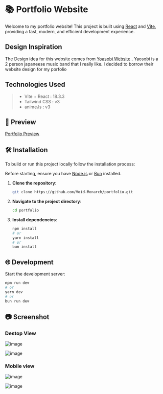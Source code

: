 # 📚 Portfolio Website

Welcome to my portfolio website! This project is built using [React](https://reactjs.org/) and [Vite](https://vitejs.dev/), providing a fast, modern, and efficient development experience.

## Design Inspiration 

The Design idea for this website comes from [Yoasobi Website](https://www.yoasobi-music.jp/) . Yaosobi is a 2 person japaneese music band that I really like. I decided to borrow their website design for my porfolio

## Technologies Used

> - Vite + React : 18.3.3
> - Tailwind CSS : v3
> - animeJs : v3


## 🎨 Preview

[Portfolio Preview](https://voidmonarch.vercel.app/)


## 🛠️ Installation

To build or run this project locally follow the installation process:

Before starting, ensure you have [Node.js](https://nodejs.org/en/download/) or [Bun](https://bun.sh/) installed.

1. **Clone the repository**:

    ```bash
    git clone https://github.com/Void-Monarch/portfolio.git
    ```

2. **Navigate to the project directory**:

    ```bash
    cd portfolio
    ```

3. **Install dependencies**:

    ```bash
    npm install
    # or
    yarn install
    # or
    bun install
    ```

## 🌐 Development

Start the development server:

```bash
npm run dev
# or
yarn dev
# or
bun run dev
```

## 📷 Screenshot

### Destop View

![image](https://github.com/Void-Monarch/portfolio/assets/102967317/bee91d73-0f62-4937-9db6-9fa1b8ddb75d)

![image](https://github.com/Void-Monarch/portfolio/assets/102967317/9c989c3e-5a6b-4162-9b91-80cadbf29969)

### Mobile view

![image](https://github.com/Void-Monarch/portfolio/assets/102967317/fbfbd6d9-f35a-4de8-8777-2aa6e0852874)

![image](https://github.com/Void-Monarch/portfolio/assets/102967317/f743ac60-39ac-4da0-b80c-bea9e22aa267)

